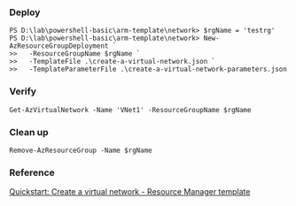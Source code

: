### Deploy


```
PS D:\lab\powershell-basic\arm-template\network> $rgName = 'testrg'
PS D:\lab\powershell-basic\arm-template\network> New-AzResourceGroupDeployment `
>>   -ResourceGroupName $rgName `
>>   -TemplateFile .\create-a-virtual-network.json `
>>   -TemplateParameterFile .\create-a-virtual-network-parameters.json
```


### Verify


```
Get-AzVirtualNetwork -Name 'VNet1' -ResourceGroupName $rgName
```


### Clean up


```
Remove-AzResourceGroup -Name $rgName
```

### Reference 

[Quickstart: Create a virtual network - Resource Manager template](https://learn.microsoft.com/en-us/azure/virtual-network/quick-create-template)

